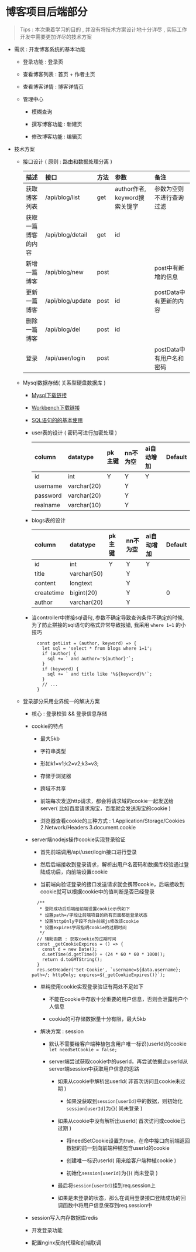# 博客项目后端部分

> Tips : 本次秉着学习的目的 , 并没有将技术方案设计地十分详尽 , 实际工作开发中需要更加详尽的技术方案

- 需求 : 开发博客系统的基本功能

  - 登录功能 : 登录页

  - 查看博客列表 : 首页 + 作者主页

  - 查看博客详情 : 博客详情页

  - 管理中心

    - 模糊查询

    - 撰写博客功能 : 新建页

    - 修改博客功能 : 编辑页

- 技术方案

  - 接口设计 ( 原则 : 路由和数据处理分离 )

    | 描述               | 接口             | 方法 | 参数                          | 备注                     |
    | :----------------- | :--------------- | :--- | :---------------------------- | :----------------------- |
    | 获取博客列表       | /api/blog/list   | get  | author作者, keyword搜索关键字 | 参数为空则不进行查询过滤 |
    | 获取一篇博客的内容 | /api/blog/detail | get  | id                            |                          |
    | 新增一篇博客       | /api/blog/new    | post |                               | post中有新增的信息       |
    | 更新一篇博客       | /api/blog/update | post | id                            | postData中有更新的内容   |
    | 删除一篇博客       | /api/blog/del    | post | id                            |                          |
    | 登录               | /api/user/login  | post |                               | postData中有用户名和密码 |

  - Mysql数据存储( 关系型硬盘数据库 )

    - [Mysql下载链接](https://dev.mysql.com/downloads/mysql/)

    - [Workbench下载链接](https://dev.mysql.com/downloads/workbench/)

    - [SQL语句的的基本使用](https://blog.csdn.net/Brannua/article/details/104652438)

    - user表的设计 ( 密码可进行加密处理 )

      | column   | datatype    | pk主键 | nn不为空 | ai自动增加 | Default |
      | :------- | :---------- | :----- | :------- | :--------- | :------ |
      | id       | int         | Y      | Y        | Y          |         |
      | username | varchar(20) |        | Y        |            |         |
      | password | varchar(20) |        | Y        |            |         |
      | realname | varchar(10) |        | Y        |            |         |

    - blogs表的设计

      | column     | datatype    | pk主键 | nn不为空 | ai自动增加 | Default |
      | :--------- | :---------- | :----- | :------- | :--------- | :------ |
      | id         | int         | Y      | Y        | Y          |         |
      | title      | varchar(50) |        | Y        |            |         |
      | content    | longtext    |        | Y        |            |         |
      | createtime | bigint(20)  |        | Y        |            | 0       |
      | author     | varchar(20) |        | Y        |            |         |

    - 当controller中拼接sql语句, 参数不确定导致查询条件不确定的时候, 为了防止拼接的sql语句的格式异常导致报错, 我采用 ```where 1=1``` 的小技巧

      ```
        const getList = (author, keyword) => {
          let sql = 'select * from blogs where 1=1';
          if (author) {
            sql += ` and author='${author}'`;
          }
          if (keyword) {
            sql += ` and title like '%${keyword}%'`;
          }
          // ...
        }
      ```

  - 登录部分采用业界统一的解决方案

    - 核心 : 登录校验 && 登录信息存储

    - cookie的特点

      - 最大5kb

      - 字符串类型

      - 形如k1=v1;k2=v2;k3=v3;

      - 存储于浏览器

      - 跨域不共享

      - 前端每次发送http请求，都会将请求域的cookie一起发送给server( 比如百度请求淘宝，百度就会发送淘宝的cookie )

      - 浏览器查看cookie的三种方式 : 1.Application/Storage/Cookies 2.Network/Headers 3.document.cookie

    - server端nodejs操作cookie实现登录验证

      - 首先前端调用/api/user/login接口进行登录

      - 然后后端接收到登录请求，解析出用户名密码和数据库校验通过登陆成功后，向前端设置cookie

      - 当前端向验证登录的接口发送请求就会携带cookie，后端接收到cookie就可以根据cookie中的值判断是否已经登录

      ```
        /**
         * 登陆成功后后端给前端设置cookie示例如下
         * 设置path=/字段让前端项目的所有页面都是登录状态
         * 设置httpOnly字段不允许前端js修改该cookie
         * 设置expires字段指明cookie的过期时间
         */    
        // 辅助函数 : 获取cookie的过期时间
        const _getCookieExpires = () => {
          const d = new Date();
          d.setTime(d.getTime() + (24 * 60 * 60 * 1000));
          return d.toGMTString();
        }
        res.setHeader('Set-Cookie', `username=${data.username}; path=/; httpOnly; expires=${_getCookieExpires()}`);
      ```

      - 单纯使用cookie实现登录验证有两处不足如下

        - 不能在cookie中存放十分重要的用户信息，否则会泄露用户个人信息

        - cookie的可存储数据量十分有限，最大5kb

      - 解决方案 : session

        - 默认不需要给客户端种植包含用户唯一标识(userId)的cookie ```let needSetCookie = false;```

        - server端尝试获取cookie中的userId，再尝试依据此userId从server端session中获取用户信息的思路

          - 如果从cookie中解析出userId( 非首次访问且cookie未过期 )

            - 如果没获取到```session[userId]```中的数据，则初始化```session[userId]```为{}( 尚未登录 )

          - 如果从cookie中没有解析出userId( 首次访问或cookie已过期 )
          
            - 将needSetCookie设置为true，在命中接口向前端返回数据的前一刻向前端种植包含userId的cookie
            
            - 创建唯一标识userId( 用来给客户端种植cookie )

            - 初始化```session[userId]```为{}( 尚未登录 )

          - 最后将```session[userId]```挂到req.session上

          - 如果是未登录的状态，那么在调用登录接口登陆成功的回调函数中将用户信息保存到req.session中

    - session写入内存数据库redis

    - 开发登录功能
    
    - 配置nginx反向代理和前端联调
